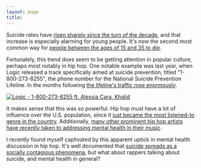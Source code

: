 ```yaml
---
layout: page
title: 
---
```


Suicide rates have [risen sharply since the turn of the decade](https://www.cdc.gov/vitalsigns/suicide/), and that increase is especially alarming for young people. It's now the second most common way for [people between the ages of 15 and 35 to die](https://www.cdc.gov/injury/wisqars/pdf/leading_causes_of_death_by_age_group_2015-a.pdf).

Fortunately, this trend does seem to be getting attention in popular culture, perhaps most notably in hip hop. One notable example was last year, when Logic released a track specifically aimed at suicide prevention, titled "1-800-273-8255", the phone number for the National Suicide Prevention Lifeline. In the months following [the lifeline's traffic rose enormously](https://www.teenvogue.com/story/logic-alessia-cara-song-drive-national-suicide-lifeline-calls). 

[![Logic - 1-800-273-8255 ft. Alessia Cara, Khalid](http://img.youtube.com/vi/Kb24RrHIbFk/0.jpg)](http://www.youtube.com/watch?v=Kb24RrHIbFk "Logic - 1-800-273-8255 ft. Alessia Cara, Khalid")

It makes sense that this was so powerful. Hip hop must have a lot of influence over the U.S. population, since it [just became the most listened-to genre in the country](https://www.forbes.com/sites/hughmcintyre/2017/07/17/hip-hoprb-has-now-become-the-dominant-genre-in-the-u-s-for-the-first-time/#437dba335383). Additionally, [many other prominent hip hop artists have recently taken to addressing mental health in their music](https://www.youtube.com/watch?v=3JTL5WgdDYk). 

I recently found myself captivated by this apparent uptick in mental health discussion in hip hop. It's well documented that [suicide spreads as a socially contagious phenomena](https://www.ncbi.nlm.nih.gov/books/NBK207262/), but what about rappers talking about suicide, and mental health in general?
